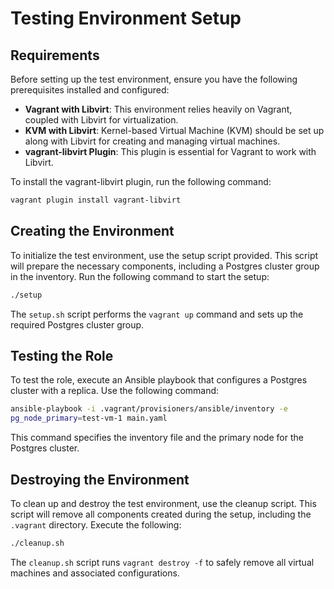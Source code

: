 # Testing Environment Setup

## Requirements
Before setting up the test environment, ensure you have the following
prerequisites installed and configured:

- **Vagrant with Libvirt**: This environment relies heavily on Vagrant, coupled
  with Libvirt for virtualization.
- **KVM with Libvirt**: Kernel-based Virtual Machine (KVM) should be set up
  along with Libvirt for creating and managing virtual machines.
- **vagrant-libvirt Plugin**: This plugin is essential for Vagrant to work with
  Libvirt.

To install the vagrant-libvirt plugin, run the following command:

```bash
vagrant plugin install vagrant-libvirt
```

## Creating the Environment
To initialize the test environment, use the setup script provided. This script
will prepare the necessary components, including a Postgres cluster group in the
inventory. Run the following command to start the setup:

```bash
./setup
```

The `setup.sh` script performs the `vagrant up` command and sets up the required
Postgres cluster group.

## Testing the Role
To test the role, execute an Ansible playbook that configures a Postgres cluster
with a replica. Use the following command:

```bash
ansible-playbook -i .vagrant/provisioners/ansible/inventory -e
pg_node_primary=test-vm-1 main.yaml
```

This command specifies the inventory file and the primary node for the Postgres
cluster.

## Destroying the Environment
To clean up and destroy the test environment, use the cleanup script. This
script will remove all components created during the setup, including the
`.vagrant` directory. Execute the following:

```bash
./cleanup.sh
```

The `cleanup.sh` script runs `vagrant destroy -f` to safely remove all virtual
machines and associated configurations.
